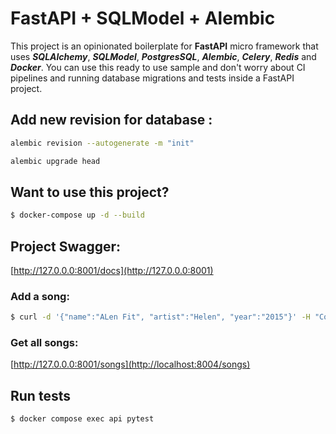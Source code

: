 # FastAPI + SQLModel + Alembic

This project is an opinionated boilerplate for **FastAPI** micro framework that uses  **_SQLAlchemy_**, 
_**SQLModel**_, **_PostgresSQL_**, _**Alembic**_, **_Celery_**, _**Redis**_ and **_Docker_**. You can use this ready to
use sample and don't worry about CI pipelines and running database migrations and tests inside a FastAPI project.

## Add new revision for database :

```sh
alembic revision --autogenerate -m "init"

alembic upgrade head
```

## Want to use this project?

```sh
$ docker-compose up -d --build
```

## Project Swagger:

[http://127.0.0.0:8001/docs](http://127.0.0.0:8001)


### Add a song:

```sh
$ curl -d '{"name":"ALen Fit", "artist":"Helen", "year":"2015"}' -H "Content-Type: application/json" -X POST http://127.0.3.0:8001/songs
```

### Get all songs:

[http://127.0.0.0:8001/songs](http://localhost:8004/songs)

## Run tests

```sh
$ docker compose exec api pytest
```